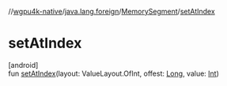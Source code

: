 //[wgpu4k-native](../../../index.md)/[java.lang.foreign](../index.md)/[MemorySegment](index.md)/[setAtIndex](set-at-index.md)

# setAtIndex

[android]\
fun [setAtIndex](set-at-index.md)(layout: ValueLayout.OfInt, offest: [Long](https://kotlinlang.org/api/core/kotlin-stdlib/kotlin/-long/index.html), value: [Int](https://kotlinlang.org/api/core/kotlin-stdlib/kotlin/-int/index.html))